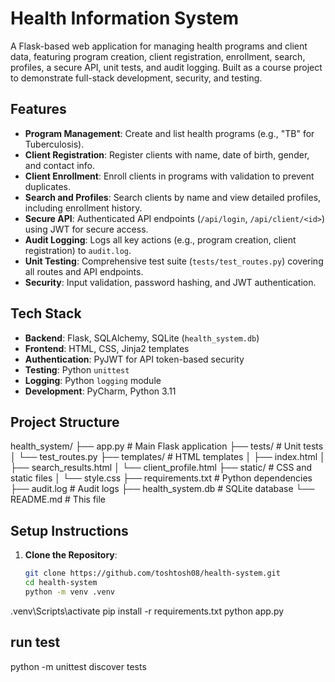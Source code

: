 # Health Information System

A Flask-based web application for managing health programs and client data, featuring program creation, client registration, enrollment, search, profiles, a secure API, unit tests, and audit logging. Built as a course project to demonstrate full-stack development, security, and testing.

## Features
- **Program Management**: Create and list health programs (e.g., "TB" for Tuberculosis).
- **Client Registration**: Register clients with name, date of birth, gender, and contact info.
- **Client Enrollment**: Enroll clients in programs with validation to prevent duplicates.
- **Search and Profiles**: Search clients by name and view detailed profiles, including enrollment history.
- **Secure API**: Authenticated API endpoints (`/api/login`, `/api/client/<id>`) using JWT for secure access.
- **Audit Logging**: Logs all key actions (e.g., program creation, client registration) to `audit.log`.
- **Unit Testing**: Comprehensive test suite (`tests/test_routes.py`) covering all routes and API endpoints.
- **Security**: Input validation, password hashing, and JWT authentication.

## Tech Stack
- **Backend**: Flask, SQLAlchemy, SQLite (`health_system.db`)
- **Frontend**: HTML, CSS, Jinja2 templates
- **Authentication**: PyJWT for API token-based security
- **Testing**: Python `unittest`
- **Logging**: Python `logging` module
- **Development**: PyCharm, Python 3.11

## Project Structure
health_system/
├── app.py                # Main Flask application
├── tests/                # Unit tests
│   └── test_routes.py
├── templates/            # HTML templates
│   ├── index.html
│   ├── search_results.html
│   └── client_profile.html
├── static/               # CSS and static files
│   └── style.css
├── requirements.txt      # Python dependencies
├── audit.log             # Audit logs 
├── health_system.db      # SQLite database 
└── README.md             # This file

## Setup Instructions
1. **Clone the Repository**:
   ```bash
   git clone https://github.com/toshtosh08/health-system.git
   cd health-system
   python -m venv .venv
.venv\Scripts\activate
pip install -r requirements.txt
python app.py
## run test
python -m unittest discover tests
